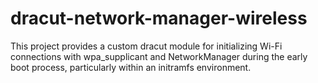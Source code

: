 # dracut-network-manager-wireless
This project provides a custom dracut module for initializing Wi-Fi connections with wpa_supplicant and NetworkManager during the early boot process, particularly within an initramfs environment.
